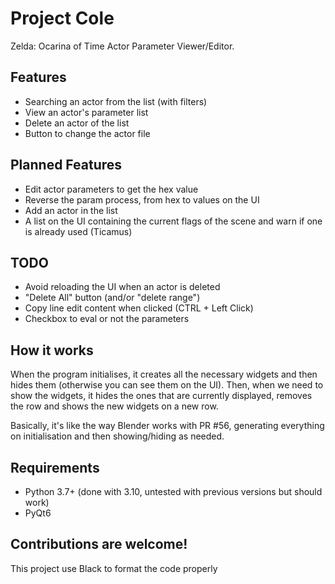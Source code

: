 # Project Cole
Zelda: Ocarina of Time Actor Parameter Viewer/Editor.

## Features
- Searching an actor from the list (with filters)
- View an actor's parameter list
- Delete an actor of the list
- Button to change the actor file

## Planned Features
- Edit actor parameters to get the hex value
- Reverse the param process, from hex to values on the UI
- Add an actor in the list
- A list on the UI containing the current flags of the scene and warn if one is already used (Ticamus)

## TODO
- Avoid reloading the UI when an actor is deleted
- "Delete All" button (and/or "delete range")
- Copy line edit content when clicked (CTRL + Left Click)
- Checkbox to eval or not the parameters

## How it works
When the program initialises, it creates all the necessary widgets and then hides them (otherwise you can see them on the UI). Then, when we need to show the widgets, it hides the ones that are currently displayed, removes the row and shows the new widgets on a new row.

Basically, it's like the way Blender works with PR #56, generating everything on initialisation and then showing/hiding as needed.

## Requirements
- Python 3.7+ (done with 3.10, untested with previous versions but should work)
- PyQt6

## Contributions are welcome!
This project use Black to format the code properly
